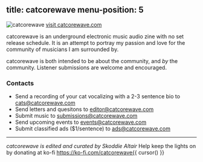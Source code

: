 title: catcorewave
menu-position: 5
---
![catcorewave](/img/catcorewave.png "catcorewave")
[visit catcorewave.com](https://www.catcorewave.com)

catcorewave is an underground electronic music audio zine with no set release schedule. It is an attempt to portray my passion and love for the community of musicians I am surrounded by.

catcorewave is both intended to be about the community, and *by* the community. Listener submissions are welcome and encouraged.

### Contacts
* Send a recording of your cat vocalizing with a 2-3 sentence bio to cats@catcorewave.com
* Send letters and quesitons to editor@catcorewave.com
* Submit music to submissions@catcorewave.com
* Send upcoming events to events@catcorewave.com
* Submit classified ads ($1/sentence) to ads@catcorewave.com

***
_catcorewave is edited and curated by Skoddie Altair_
Help keep the lights on by donating at ko-fi https://ko-fi.com/catcorewave{{ cursor() }}